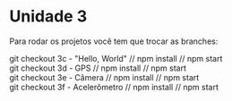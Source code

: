 # Unidade 3


Para rodar os projetos você tem que trocar as branches:

git checkout 3c - "Hello, World" // npm install // npm start <br />
git checkout 3d - GPS // npm install // npm start <br />
git checkout 3e - Câmera // npm install // npm start  <br />
git checkout 3f - Acelerômetro // npm install // npm start 
